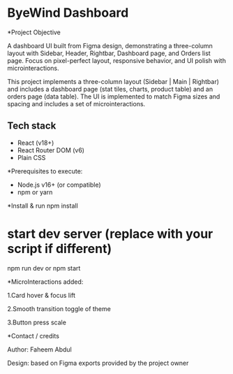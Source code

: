 # ByeWind Dashboard


*Project Objective

A dashboard UI built from Figma design, demonstrating a three-column layout with Sidebar, Header, Rightbar, Dashboard page, and Orders list page. Focus on pixel-perfect layout, responsive behavior, and UI polish with microinteractions.


This project implements a three-column layout (Sidebar | Main | Rightbar) and includes a dashboard page (stat tiles, charts, product table) and an orders page (data table). The UI is implemented to match Figma sizes and spacing and includes a set of microinteractions.


## Tech stack
- React (v18+)  
- React Router DOM (v6)  
- Plain CSS  

*Prerequisites to execute:

- Node.js v16+ (or compatible)
- npm or yarn

*Install & run
npm install



# start dev server (replace with your script if different)

npm run dev or npm start



*MicroInteractions added:

1.Card hover & focus lift

2.Smooth transition toggle of theme

3.Button press scale


*Contact / credits

Author: Faheem Abdul

Design: based on Figma exports provided by the project owner